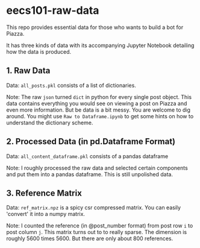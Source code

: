 # eecs101-raw-data
This repo provides essential data for those who wants to build a bot for Piazza. 

It has three kinds of data with its accompanying Jupyter Notebook detailing how the data is produced. 



## 1. Raw Data

Data: `all_posts.pkl` consists of a list of dictionaries. 

Note: The raw `json` turned `dict` in python for every single post object. This data contains everything you would see on viewing a post on Piazza and even more information. But be data is a bit messy. You are welcome to dig around. You might use `Raw to Dataframe.ipynb` to get some hints on how to understand the dictionary scheme. 

## 2. Processed Data (in pd.Dataframe Format)

Data: `all_content_dataframe.pkl` consists of a pandas dataframe

Note: I roughly processed the raw data and selected certain components and put them into a pandas dataframe. This is still unpolished data. 

## 3. Reference Matrix 

Data: `ref_matrix.npz` is a spicy csr compressed matrix. You can easily 'convert' it into a numpy matrix.

Note: I counted the reference (in @post_number format) from post row `i` to post column `j`. This matrix turns out to to really sparse. The dimension is roughly 5600 times 5600. But there are only about 800 references. 